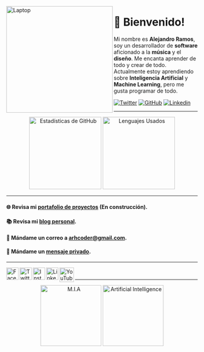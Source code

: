 <a href="https://arhcoder.github.io/arhcoder-portfolio/" target="_blank"><img align="left" alt="Laptop" width="280px" src="https://arhcoder.github.io/arhcoder-old/02-Images/main-banner.svg"/></a>

# 🦝 Bienvenido!

Mi nombre es **Alejandro Ramos**, soy un desarrollador de **software** aficionado a la **música** y el **diseño**. Me encanta aprender de todo y crear de todo. Actualmente estoy aprendiendo sobre **Inteligencia Artificial** y **Machine Learning**, pero me gusta programar de todo.

[![Twitter](https://img.shields.io/twitter/follow/arhcoder?style=social)](https://twitter.com/arhcoder)
[![GitHub](https://img.shields.io/github/followers/arhcoder?label=follow&style=social)](https://github.com/arhcoder)
[![Linkedin](https://img.shields.io/badge/-Alejandro_Ramos-blue?style=flat-square&logo=Linkedin&logoColor=white&link=https://www.linkedin.com/in/arhcoder/)](https://www.linkedin.com/in/arhcoder/)
<br>

___

<p align="center">
  <img alt="Estadísticas de GitHub" height="190px" src="https://github-readme-stats.vercel.app/api?username=arhcoder&show_icons=true&theme=jolly&line_height=27&count_private=true"/>
  <img alt="Lenguajes Usados" height="190px" src="https://github-readme-stats.vercel.app/api/top-langs/?username=arhcoder&langs_count=8&exclude_repo=eight-queens-game-web,arhcoder-portfolio,BASE-Hackathon-2022,github-readme-stats&theme=jolly&layout=compact"/>
</p>

___

#### 🌐 Revisa mi [portafolio de proyectos](https://arhcoder.com/) (En construcción).
#### 📚   Revisa mi [blog personal](https://medium.com/@arhcoder).
#### 📧   Mándame un correo a [arhcoder@gmail.com](mailto:arhcoder@gmail.com).
#### 💬   Mándame un [mensaje privado](https://www.facebook.com/messages/t/arhcoder/).

___

<a href="https://www.facebook.com/arhcoder/" target="_blank"><img align="left" alt="Facebook" width="32px" src="https://cdn1.iconfinder.com/data/icons/social-media-2285/512/Colored_Facebook3_svg-512.png"/></a>
<a href="https://www.twitter.com/arhcoder/" target="_blank"><img align="left" alt="Twitter" width="32px" src="https://cdn2.iconfinder.com/data/icons/social-media-2285/512/1_Twitter3_colored_svg-512.png"/></a>
<a href="https://www.instagram.com/arhcoder/" target="_blank"><img align="left" alt="Instagram" width="32px" src="https://cdn2.iconfinder.com/data/icons/social-media-2285/512/1_Instagram_colored_svg_1-512.png"/></a>
<a href="https://www.linkedin.com/in/arhcoder/" target="_blank"><img align="left" alt="LinkedIn" width="32px" src="https://cdn1.iconfinder.com/data/icons/logotypes/32/square-linkedin-512.png"/></a>
<a href="https://www.youtube.com/channel/UCxN0ReoBaHUugwe41sms8Iw/" target="_blank"><img align="left" alt="YouTube" width="38px" src="https://cdn2.iconfinder.com/data/icons/social-media-2285/512/1_Youtube_colored_svg-512.png"/></a>

<br>

___

<p align="center">
  <a href="https://github.com/arhcoder/M.I.A"><img alt="M.I.A" height="160px" src="https://github-readme-stats.vercel.app/api/pin/?username=arhcoder&repo=M.I.A"/></a>
  <a href="https://github.com/arhcoder/Artificial-Intelligence"><img alt="Artificial Intelligence" height="160px" src="https://github-readme-stats.vercel.app/api/pin/?username=arhcoder&repo=Artificial-Intelligence"/></a>
</p>
